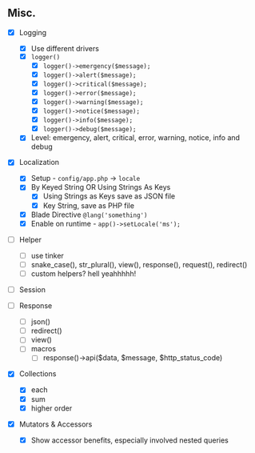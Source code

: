 ## Misc.

- [x] Logging
	- [x] Use different drivers
	- [x] `logger()`
		- [x] `logger()->emergency($message);`
		- [x] `logger()->alert($message);`
		- [x] `logger()->critical($message);`
		- [x] `logger()->error($message);`
		- [x] `logger()->warning($message);`
		- [x] `logger()->notice($message);`
		- [x] `logger()->info($message);`
		- [x] `logger()->debug($message);`
	- [x] Level: emergency, alert, critical, error, warning, notice, info and debug

- [x] Localization
	- [x] Setup - `config/app.php` -> `locale`
	- [x] By Keyed String OR Using Strings As Keys
		- [x] Using Strings as Keys save as JSON file
		- [x] Key String, save as PHP file
	- [x] Blade Directive `@lang('something')`
	- [x] Enable on runtime - `app()->setLocale('ms');`

- [ ] Helper
	- [ ] use tinker 
	- [ ] snake_case(), str_plural(), view(), response(), request(), redirect()
	- [ ] custom helpers? hell yeahhhhh!

- [ ] Session

- [ ] Response
	- [ ] json()
	- [ ] redirect()
	- [ ] view()
	- [ ] macros
		- [ ] response()->api($data, $message, $http_status_code)

- [x] Collections
	- [x] each
	- [x] sum
	- [x] higher order

- [x] Mutators & Accessors
	- [x] Show accessor benefits, especially involved nested queries
